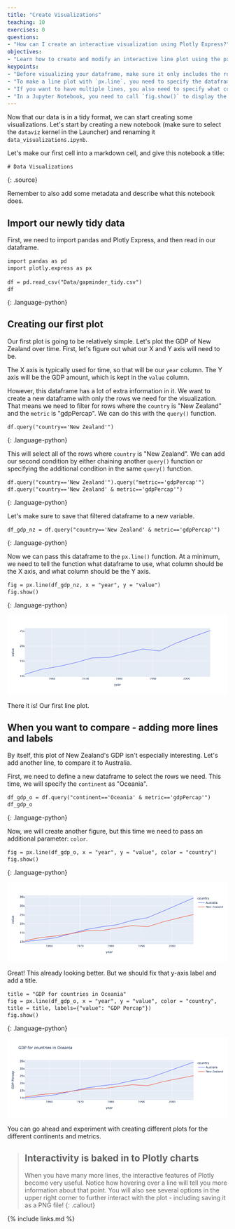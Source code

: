 ```yaml
---
title: "Create Visualizations"
teaching: 10
exercises: 0
questions:
- "How can I create an interactive visualization using Plotly Express?"
objectives:
- "Learn how to create and modify an interactive line plot using the px.line() function"
keypoints:
- "Before visualizing your dataframe, make sure it only includes the rows you want to visualize. You can use pandas' `query()` function to easily accomplish this"
- "To make a line plot with `px.line`, you need to specify the dataframe, X axis, and Y axis"
- "If you want to have multiple lines, you also need to specify what column determines the line color"
- "In a Jupyter Notebook, you need to call `fig.show()` to display the chart"
---
```


Now that our data is in a tidy format, we can start creating some visualizations. Let's start by creating a new notebook (make sure to select the `dataviz` kernel in the Launcher) and renaming it `data_visualizations.ipynb`.

Let's make our first cell into a markdown cell, and give this notebook a title:

~~~
# Data Visualizations
~~~
{: .source}

Remember to also add some metadata and describe what this notebook does.

## Import our newly tidy data

First, we need to import pandas and Plotly Express, and then read in our dataframe.

~~~
import pandas as pd
import plotly.express as px

df = pd.read_csv("Data/gapminder_tidy.csv")
df
~~~
{: .language-python}

## Creating our first plot

Our first plot is going to be relatively simple. Let's plot the GDP of New Zealand over time. First, let's figure out what our X and Y axis will need to be.

The X axis is typically used for time, so that will be our `year` column.
The Y axis will be the GDP amount, which is kept in the `value` column.

However, this dataframe has a lot of extra information in it. We want to create a new dataframe with only the rows we need for the visualization. 
That means we need to filter for rows where the `country` is "New Zealand" and the `metric` is "gdpPercap".
We can do this with the `query()` function.

~~~
df.query("country=='New Zealand'")
~~~
{: .language-python}

This will select all of the rows where `country` is "New Zealand". We can add our second condition by either chaining another `query()` function or specifying the additional condition in the same `query()` function.

~~~
df.query("country=='New Zealand'").query("metric=='gdpPercap'")
df.query("country=='New Zealand' & metric=='gdpPercap'")
~~~
{: .language-python}

Let's make sure to save that filtered dataframe to a new variable.

~~~
df_gdp_nz = df.query("country=='New Zealand' & metric=='gdpPercap'")
~~~
{: .language-python}

Now we can pass this dataframe to the `px.line()` function. At a minimum, we need to tell the function what dataframe to use, what column should be the X axis, and what column should be the Y axis.

~~~
fig = px.line(df_gdp_nz, x = "year", y = "value")
fig.show()
~~~
{: .language-python}

![Plot of New Zealand's GDP over time](../fig/L3_firstplot.png)

There it is! Our first line plot.


## When you want to compare - adding more lines and labels

By itself, this plot of New Zealand's GDP isn't especially interesting. Let's add another line, to compare it to Australia.

First, we need to define a new dataframe to select the rows we need. This time, we will specify the `continent` as "Oceania".

~~~
df_gdp_o = df.query("continent=='Oceania' & metric=='gdpPercap'")
df_gdp_o
~~~
{: .language-python}

Now, we will create another figure, but this time we need to pass an additional parameter: `color`.

~~~
fig = px.line(df_gdp_o, x = "year", y = "value", color = "country")
fig.show()
~~~
{: .language-python}

![Plot of Oceania's GDP over time](../fig/L3_secondplot.png)


Great! This already looking better. But we should fix that y-axis label and add a title.

~~~
title = "GDP for countries in Oceania"
fig = px.line(df_gdp_o, x = "year", y = "value", color = "country", title = title, labels={"value": "GDP Percap"})
fig.show()
~~~
{: .language-python}

![Plot of Oceania's GDP over time with correct labels](../fig/L3_thirdplot.png)

You can go ahead and experiment with creating different plots for the different continents and metrics.

> ## Interactivity is baked in to Plotly charts
> When you have many more lines, the interactive features of Plotly become very useful. 
> Notice how hovering over a line will tell you more information about that point. 
> You will also see several options in the upper right corner to further interact with the plot - including saving it as a PNG file!
{: .callout}

{% include links.md %}

